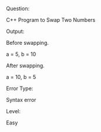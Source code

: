 Question:

C++ Program to Swap Two Numbers


Output:


Before swapping.

a = 5, b = 10


After swapping.

a = 10, b = 5


Error Type:

Syntax error



Level:

Easy
